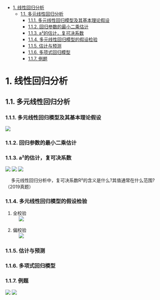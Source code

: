 


<!-- TOC -->

- [1. 线性回归分析](#1-线性回归分析)
    - [1.1. 多元线性回归分析](#11-多元线性回归分析)
        - [1.1.1. 多元线性回归模型及其基本理论假设](#111-多元线性回归模型及其基本理论假设)
        - [1.1.2. 回归参数的最小二乘估计](#112-回归参数的最小二乘估计)
        - [1.1.3. a²的估计，复可决系数](#113-a²的估计复可决系数)
        - [1.1.4. 多元线性回归模型的假设检验](#114-多元线性回归模型的假设检验)
        - [1.1.5. 估计与预测](#115-估计与预测)
        - [1.1.6. 多项式回归模型](#116-多项式回归模型)
        - [1.1.7. 例题](#117-例题)

<!-- /TOC -->


# 1. 线性回归分析  

## 1.1. 多元线性回归分析
### 1.1.1. 多元线性回归模型及其基本理论假设  
<img src="http://182.92.69.8:8081/img/stats/stats-157.png" style="zoom:100%">      

### 1.1.2. 回归参数的最小二乘估计  

### 1.1.3. a²的估计，复可决系数  
<img src="http://182.92.69.8:8081/img/stats/stats-173.png" style="zoom:100%">      

<img src="http://182.92.69.8:8081/img/stats/stats-174.png" style="zoom:100%">      

<img src="http://182.92.69.8:8081/img/stats/stats-175.png" style="zoom:100%">      

&emsp; 多元线性回归分析中，复可决系数R²的含义是什么?其值通常在什么范围?（2019真题）  


### 1.1.4. 多元线性回归模型的假设检验  
1. 全校验  
&emsp; <img src="http://182.92.69.8:8081/img/stats/stats-159.png" style="zoom:100%">      

2. 偏校验  
&emsp; <img src="http://182.92.69.8:8081/img/stats/stats-160.png" style="zoom:100%">      


### 1.1.5. 估计与预测  

### 1.1.6. 多项式回归模型  


### 1.1.7. 例题  
<img src="http://182.92.69.8:8081/img/stats/stats-199.png" style="zoom:100%">      
<img src="http://182.92.69.8:8081/img/stats/stats-200.png" style="zoom:100%">      

